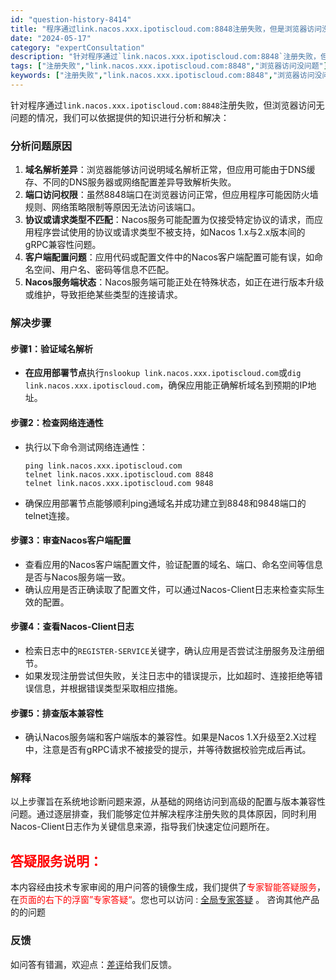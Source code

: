 ```yaml
---
id: "question-history-8414"
title: "程序通过link.nacos.xxx.ipotiscloud.com:8848注册失败，但是浏览器访问没问题 nacos-opensource"
date: "2024-05-17"
category: "expertConsultation"
description: "针对程序通过`link.nacos.xxx.ipotiscloud.com:8848`注册失败，但浏览器访问无问题的情况，我们可以依据提供的知识进行分析和解决：### 分析问题原因1. **域名解析差异**：浏览器能够访问说明域名解析正常，但应用可能由于DNS缓存、不同的DNS服务器或网络配置差异导"
tags: ["注册失败","link.nacos.xxx.ipotiscloud.com:8848","浏览器访问没问题"]
keywords: ["注册失败","link.nacos.xxx.ipotiscloud.com:8848","浏览器访问没问题"]
---
```


针对程序通过`link.nacos.xxx.ipotiscloud.com:8848`注册失败，但浏览器访问无问题的情况，我们可以依据提供的知识进行分析和解决：

### 分析问题原因

1. **域名解析差异**：浏览器能够访问说明域名解析正常，但应用可能由于DNS缓存、不同的DNS服务器或网络配置差异导致解析失败。
2. **端口访问权限**：虽然8848端口在浏览器访问正常，但应用程序可能因防火墙规则、网络策略限制等原因无法访问该端口。
3. **协议或请求类型不匹配**：Nacos服务可能配置为仅接受特定协议的请求，而应用程序尝试使用的协议或请求类型不被支持，如Nacos 1.x与2.x版本间的gRPC兼容性问题。
4. **客户端配置问题**：应用代码或配置文件中的Nacos客户端配置可能有误，如命名空间、用户名、密码等信息不匹配。
5. **Nacos服务端状态**：Nacos服务端可能正处在特殊状态，如正在进行版本升级或维护，导致拒绝某些类型的连接请求。

### 解决步骤

#### 步骤1：验证域名解析
- **在应用部署节点**执行`nslookup link.nacos.xxx.ipotiscloud.com`或`dig link.nacos.xxx.ipotiscloud.com`，确保应用能正确解析域名到预期的IP地址。

#### 步骤2：检查网络连通性
- 执行以下命令测试网络连通性：
  ```shell
  ping link.nacos.xxx.ipotiscloud.com
  telnet link.nacos.xxx.ipotiscloud.com 8848
  telnet link.nacos.xxx.ipotiscloud.com 9848
  ```
- 确保应用部署节点能够顺利ping通域名并成功建立到8848和9848端口的telnet连接。

#### 步骤3：审查Nacos客户端配置
- 查看应用的Nacos客户端配置文件，验证配置的域名、端口、命名空间等信息是否与Nacos服务端一致。
- 确认应用是否正确读取了配置文件，可以通过Nacos-Client日志来检查实际生效的配置。

#### 步骤4：查看Nacos-Client日志
- 检索日志中的`REGISTER-SERVICE`关键字，确认应用是否尝试注册服务及注册细节。
- 如果发现注册尝试但失败，关注日志中的错误提示，比如超时、连接拒绝等错误信息，并根据错误类型采取相应措施。

#### 步骤5：排查版本兼容性
- 确认Nacos服务端和客户端版本的兼容性。如果是Nacos 1.X升级至2.X过程中，注意是否有gRPC请求不被接受的提示，并等待数据校验完成后再试。

### 解释

以上步骤旨在系统地诊断问题来源，从基础的网络访问到高级的配置与版本兼容性问题。通过逐层排查，我们能够定位并解决程序注册失败的具体原因，同时利用Nacos-Client日志作为关键信息来源，指导我们快速定位问题所在。
## <font color="#FF0000">答疑服务说明：</font> 

本内容经由技术专家审阅的用户问答的镜像生成，我们提供了<font color="#FF0000">专家智能答疑服务</font>，在<font color="#FF0000">页面的右下的浮窗”专家答疑“</font>。您也可以访问 : [全局专家答疑](https://opensource.alibaba.com/chatBot) 。 咨询其他产品的的问题

### 反馈
如问答有错漏，欢迎点：[差评](https://ai.nacos.io/user/feedbackByEnhancerGradePOJOID?enhancerGradePOJOId=13636)给我们反馈。
